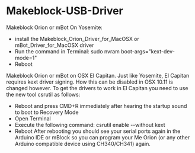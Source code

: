 Makeblock-USB-Driver
====================
 Makeblock Orion or mBot On Yosemite:
 * install the Makeblock_Orion_Driver_for_MacOSX or mBot_Driver_for_MacOSX driver
 * Run the command in Terminal:
 sudo nvram boot-args="kext-dev-mode=1"
 * Reboot

 Makeblock Orion or mBot on OSX El Capitan. Just like Yosemite, El Capitan requires kext driver signing. How this can be disabled in OSX 10.11 is changed however.
To get the drivers to work in El Capitan you need to use the new tool csrutil as follows:
 * Reboot and press CMD+R immediately after hearing the startup sound to boot to Recovery Mode
 * Open Terminal
 * Execute the following command: csrutil enable --without kext
 * Reboot
After rebooting you should see your serial ports again in the Arduino IDE or mBlock so you can program your Me Orion (or any other Arduino compatible device using CH340/CH341) again.
